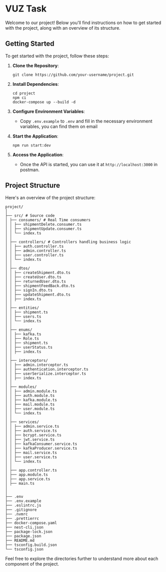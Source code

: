 # VUZ Task

Welcome to our project! Below you'll find instructions on how to get started with the project, along with an overview of its structure.

## Getting Started

To get started with the project, follow these steps:

1. **Clone the Repository**: 
    ```
    git clone https://github.com/your-username/project.git
    ```

2. **Install Dependencies**:
    ```
    cd project
    npm ci
    docker-compose up --build -d
    ```

3. **Configure Environment Variables**:
    - Copy `.env.example` to `.env` and fill in the necessary environment variables, you can find them on email

4. **Start the Application**:
    ```
    npm run start:dev
    ```

5. **Access the Application**:
    - Once the API is started, you can use it at `http://localhost:3000` in postman.

## Project Structure

Here's an overview of the project structure:

```
project/
│
├── src/ # Source code
│ ├── consumers/ # Real Time consumers
│ │ ├── shipmentDelete.consumer.ts
│ │ ├── shipmentUpdate.consumer.ts
│ │ └── index.ts
│ │
│ ├── controllers/ # Controllers handling business logic
│ │ ├── auth.controller.ts
│ │ ├── admin.controller.ts
│ │ ├── user.controller.ts
│ │ └── index.ts
│ │
│ ├── dtos/
│ │ ├── createShipment.dto.ts
│ │ ├── createUser.dto.ts
│ │ ├── returnedUser.dto.ts
│ │ ├── shipmentFeedBack.dto.ts
│ │ ├── signIn.dto.ts
│ │ ├── updateShipment.dto.ts
│ │ ├── index.ts
│ │
│ ├── entities/
│ │ ├── shipment.ts
│ │ ├── users.ts
│ │ └── index.ts
│ │
│ ├── enums/
│ │ ├── kafka.ts
│ │ ├── Role.ts
│ │ ├── shipment.ts
│ │ ├── userStatus.ts
│ │ ├── index.ts
│ │
│ ├── interceptors/
│ │ ├── admin.interceptor.ts
│ │ ├── authentication.interceptor.ts
│ │ ├── userSerialize.interceptor.ts
│ │ ├── index.ts
│ │
│ ├── modules/
│ │ ├── admin.module.ts
│ │ ├── auth.module.ts
│ │ ├── kafka.module.ts
│ │ ├── mail.module.ts
│ │ ├── user.module.ts
│ │ └── index.ts
│ │
│ ├── services/
│ │ ├── admin.service.ts
│ │ ├── auth.service.ts
│ │ ├── bcrypt.service.ts
│ │ ├── jwt.service.ts
│ │ ├── kafkaConsumer.service.ts
│ │ ├── kafkaProducer.service.ts
│ │ ├── mail.service.ts
│ │ ├── user.service.ts
│ │ └── index.ts
│ │
│ ├── app.controller.ts
│ ├── app.module.ts
│ ├── app.service.ts
│ ├── main.ts
│ 
│ 
├── .env
├── .env.example
├── .eslintrc.js
├── .gitignore
├── .nvmrc
├── .prettierrc
├── docker-compose.yaml
├── nest-cli.json
├── package-lock.json
├── package.json
├── README.md
├── tsconfig.build.json
└── tsconfig.json
```

Feel free to explore the directories further to understand more about each component of the project.